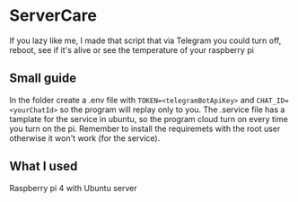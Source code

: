 # ServerCare
If you lazy like me, I made that script that via Telegram you could turn off, reboot, see if it's alive or see the temperature 
of your raspberry pi

## Small guide
In the folder create a .env file with `TOKEN=<telegramBotApiKey>` and `CHAT_ID=<yourChatId>` so the program will replay only to you.
The .service file has a tamplate for the service in ubuntu, so the program cloud turn on every time you turn on the pi.
Remember to install the requiremets with the root user otherwise it won't work (for the service).

## What I used
Raspberry pi 4 with Ubuntu server
